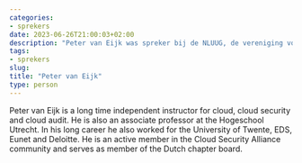 ```yaml
---
categories:
- sprekers
date: 2023-06-26T21:00:03+02:00
description: "Peter van Eijk was spreker bij de NLUUG, de vereniging voor open systemen en open standaarden. Lees meer over deze spreker."
tags:
- sprekers
slug:
title: "Peter van Eijk"
type: person
---
```


Peter van Eijk is a long time independent instructor for cloud, cloud security and cloud audit. He is also an associate professor at the Hogeschool Utrecht. In his long career he also worked for the University of Twente, EDS, Eunet and Deloitte. He is an active member in the Cloud Security Alliance community and serves as member of the Dutch chapter board.

